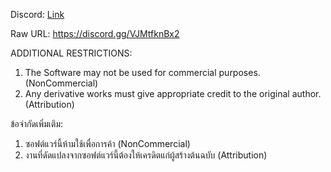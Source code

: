 Discord: [Link](https://discord.gg/VJMtfknBx2)

Raw URL: https://discord.gg/VJMtfknBx2


ADDITIONAL RESTRICTIONS:
1. The Software may not be used for commercial purposes. (NonCommercial)
2. Any derivative works must give appropriate credit to the original author. (Attribution)

ข้อจำกัดเพิ่มเติม:
1. ซอฟต์แวร์นี้ห้ามใช้เพื่อการค้า (NonCommercial)
2. งานที่ดัดแปลงจากซอฟต์แวร์นี้ต้องให้เครดิตแก่ผู้สร้างต้นฉบับ (Attribution)
